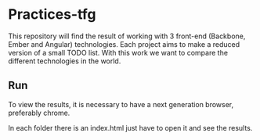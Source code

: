 # Practices-tfg

This repository will find the result of working with 3 front-end (Backbone, Ember and Angular) technologies.
Each project aims to make a reduced version of a small TODO list.
With this work we want to compare the different technologies in the world.

## Run

To view the results, it is necessary to have a next generation browser, preferably chrome.

In each folder there is an index.html just have to open it and see the results.
